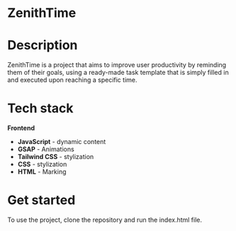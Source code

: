 # ZenithTime

# Description

ZenithTime is a project that aims to improve user productivity by reminding them of their goals, using a ready-made task template that is simply filled in and executed upon reaching a specific time.

# Tech stack

**Frontend**

- **JavaScript** - dynamic content
- **GSAP** - Animations
- **Tailwind CSS** - stylization
- **CSS** - stylization
- **HTML** - Marking

# Get started

To use the project, clone the repository and run the index.html file.

